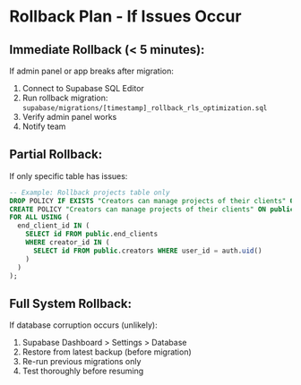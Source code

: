 # Rollback Plan - If Issues Occur

## Immediate Rollback (< 5 minutes):
If admin panel or app breaks after migration:

1. Connect to Supabase SQL Editor
2. Run rollback migration: `supabase/migrations/[timestamp]_rollback_rls_optimization.sql`
3. Verify admin panel works
4. Notify team

## Partial Rollback:
If only specific table has issues:

```sql
-- Example: Rollback projects table only
DROP POLICY IF EXISTS "Creators can manage projects of their clients" ON public.projects;
CREATE POLICY "Creators can manage projects of their clients" ON public.projects
FOR ALL USING (
  end_client_id IN (
    SELECT id FROM public.end_clients 
    WHERE creator_id IN (
      SELECT id FROM public.creators WHERE user_id = auth.uid()
    )
  )
);
```

## Full System Rollback:

If database corruption occurs (unlikely):

1. Supabase Dashboard > Settings > Database
2. Restore from latest backup (before migration)
3. Re-run previous migrations only
4. Test thoroughly before resuming